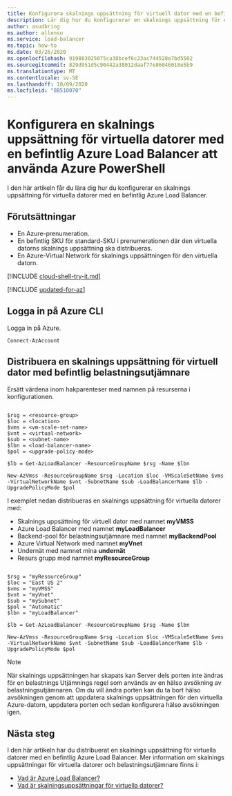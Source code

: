 ```yaml
---
title: Konfigurera skalnings uppsättning för virtuell dator med en befintlig Azure Load Balancer-Azure PowerShell
description: Lär dig hur du konfigurerar en skalnings uppsättning för en virtuell dator med en befintlig Azure Load Balancer.
author: asudbring
ms.author: allensu
ms.service: load-balancer
ms.topic: how-to
ms.date: 03/26/2020
ms.openlocfilehash: 919883025075ca38bcef6c23ac744528e7bd5502
ms.sourcegitcommit: 829d951d5c90442a38012daaf77e86046018e5b9
ms.translationtype: MT
ms.contentlocale: sv-SE
ms.lasthandoff: 10/09/2020
ms.locfileid: "88510070"
---
```

# <a name="configure-a-virtual-machine-scale-set-with-an-existing-azure-load-balancer-using-azure-powershell"></a>Konfigurera en skalnings uppsättning för virtuella datorer med en befintlig Azure Load Balancer att använda Azure PowerShell

I den här artikeln får du lära dig hur du konfigurerar en skalnings uppsättning för virtuella datorer med en befintlig Azure Load Balancer.

## <a name="prerequisites"></a>Förutsättningar

- En Azure-prenumeration.
- En befintlig SKU för standard-SKU i prenumerationen där den virtuella datorns skalnings uppsättning ska distribueras.
- En Azure-Virtual Network för skalnings uppsättningen för den virtuella datorn.

[!INCLUDE [cloud-shell-try-it.md](../../includes/cloud-shell-try-it.md)]

[!INCLUDE [updated-for-az](../../includes/updated-for-az.md)]

## <a name="sign-in-to-azure-cli"></a>Logga in på Azure CLI

Logga in på Azure.

```azurepowershell-interactive
Connect-AzAccount
```

## <a name="deploy-a-virtual-machine-scale-set-with-existing-load-balancer"></a>Distribuera en skalnings uppsättning för virtuell dator med befintlig belastningsutjämnare

Ersätt värdena inom hakparenteser med namnen på resurserna i konfigurationen.

```azurepowershell-interactive

$rsg = <resource-group>
$loc = <location>
$vms = <vm-scale-set-name>
$vnt = <virtual-network>
$sub = <subnet-name>
$lbn = <load-balancer-name>
$pol = <upgrade-policy-mode>

$lb = Get-AzLoadBalancer -ResourceGroupName $rsg -Name $lbn

New-AzVmss -ResourceGroupName $rsg -Location $loc -VMScaleSetName $vms -VirtualNetworkName $vnt -SubnetName $sub -LoadBalancerName $lb -UpgradePolicyMode $pol

```

I exemplet nedan distribueras en skalnings uppsättning för virtuella datorer med:

- Skalnings uppsättning för virtuell dator med namnet **myVMSS**
- Azure Load Balancer med namnet **myLoadBalancer**
- Backend-pool för belastningsutjämnare med namnet **myBackendPool**
- Azure Virtual Network med namnet **myVnet**
- Undernät med namnet mina **undernät**
- Resurs grupp med namnet **myResourceGroup**

```azurepowershell-interactive

$rsg = "myResourceGroup"
$loc = "East US 2"
$vms = "myVMSS"
$vnt = "myVnet"
$sub = "mySubnet"
$pol = "Automatic"
$lbn = "myLoadBalancer"

$lb = Get-AzLoadBalancer -ResourceGroupName $rsg -Name $lbn

New-AzVmss -ResourceGroupName $rsg -Location $loc -VMScaleSetName $vms -VirtualNetworkName $vnt -SubnetName $sub -LoadBalancerName $lb -UpgradePolicyMode $pol
```
> [!NOTE]
> När skalnings uppsättningen har skapats kan Server dels porten inte ändras för en belastnings Utjämnings regel som används av en hälso avsökning av belastningsutjämnaren. Om du vill ändra porten kan du ta bort hälso avsökningen genom att uppdatera skalnings uppsättningen för den virtuella Azure-datorn, uppdatera porten och sedan konfigurera hälso avsökningen igen.

## <a name="next-steps"></a>Nästa steg

I den här artikeln har du distribuerat en skalnings uppsättning för virtuella datorer med en befintlig Azure Load Balancer.  Mer information om skalnings uppsättningar för virtuella datorer och belastningsutjämnare finns i:

- [Vad är Azure Load Balancer?](load-balancer-overview.md)
- [Vad är skalningsuppsättningar för virtuella datorer?](../virtual-machine-scale-sets/overview.md)
